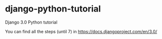 # django-python-tutorial
Django 3.0 Python tutorial

You can find all the steps (until 7) in https://docs.djangoproject.com/en/3.0/
